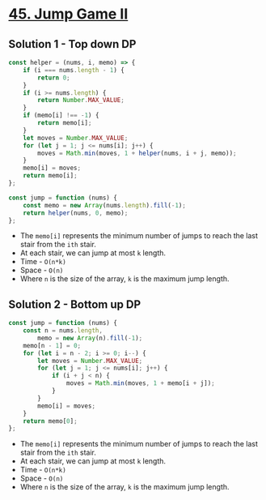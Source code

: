# [45. Jump Game II](https://leetcode.com/problems/jump-game-ii/)

## Solution 1 - Top down DP

```js
const helper = (nums, i, memo) => {
    if (i === nums.length - 1) {
        return 0;
    }
    if (i >= nums.length) {
        return Number.MAX_VALUE;
    }
    if (memo[i] !== -1) {
        return memo[i];
    }
    let moves = Number.MAX_VALUE;
    for (let j = 1; j <= nums[i]; j++) {
        moves = Math.min(moves, 1 + helper(nums, i + j, memo));
    }
    memo[i] = moves;
    return memo[i];
};

const jump = function (nums) {
    const memo = new Array(nums.length).fill(-1);
    return helper(nums, 0, memo);
};
```

-   The `memo[i]` represents the minimum number of jumps to reach the last stair from the `ith` stair.
-   At each stair, we can jump at most `k` length.
-   Time - `O(n*k)`
-   Space - `O(n)`
-   Where `n` is the size of the array, `k` is the maximum jump length.

## Solution 2 - Bottom up DP

```js
const jump = function (nums) {
    const n = nums.length,
        memo = new Array(n).fill(-1);
    memo[n - 1] = 0;
    for (let i = n - 2; i >= 0; i--) {
        let moves = Number.MAX_VALUE;
        for (let j = 1; j <= nums[i]; j++) {
            if (i + j < n) {
                moves = Math.min(moves, 1 + memo[i + j]);
            }
        }
        memo[i] = moves;
    }
    return memo[0];
};
```

-   The `memo[i]` represents the minimum number of jumps to reach the last stair from the `ith` stair.
-   At each stair, we can jump at most `k` length.
-   Time - `O(n*k)`
-   Space - `O(n)`
-   Where `n` is the size of the array, `k` is the maximum jump length.
